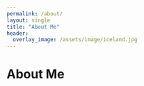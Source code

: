 ```yaml
---
permalink: /about/
layout: single
title: "About Me"
header:
  overlay_image: /assets/image/iceland.jpg
---
```

# About Me

